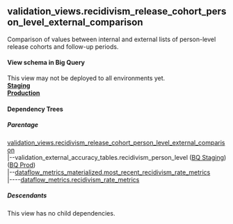 ## validation_views.recidivism_release_cohort_person_level_external_comparison

Comparison of values between internal and external lists of person-level release cohorts and follow-up periods.


#### View schema in Big Query
This view may not be deployed to all environments yet.<br/>
[**Staging**](https://console.cloud.google.com/bigquery?pli=1&p=recidiviz-staging&page=table&project=recidiviz-staging&d=validation_views&t=recidivism_release_cohort_person_level_external_comparison)
<br/>
[**Production**](https://console.cloud.google.com/bigquery?pli=1&p=recidiviz-123&page=table&project=recidiviz-123&d=validation_views&t=recidivism_release_cohort_person_level_external_comparison)
<br/>

#### Dependency Trees

##### Parentage
[validation_views.recidivism_release_cohort_person_level_external_comparison](../validation_views/recidivism_release_cohort_person_level_external_comparison.md) <br/>
|--validation_external_accuracy_tables.recidivism_person_level ([BQ Staging](https://console.cloud.google.com/bigquery?pli=1&p=recidiviz-staging&page=table&project=recidiviz-staging&d=validation_external_accuracy_tables&t=recidivism_person_level)) ([BQ Prod](https://console.cloud.google.com/bigquery?pli=1&p=recidiviz-123&page=table&project=recidiviz-123&d=validation_external_accuracy_tables&t=recidivism_person_level)) <br/>
|--[dataflow_metrics_materialized.most_recent_recidivism_rate_metrics](../dataflow_metrics_materialized/most_recent_recidivism_rate_metrics.md) <br/>
|----[dataflow_metrics.recidivism_rate_metrics](../../metrics/recidivism/recidivism_rate_metrics.md) <br/>


##### Descendants
This view has no child dependencies.
